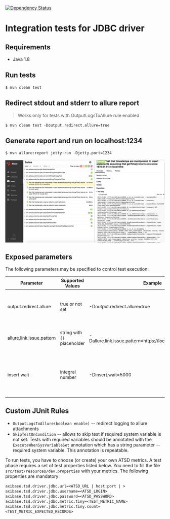 [![Dependency Status](https://www.versioneye.com/user/projects/57b45deaf0b3bb00487de3a7/badge.svg?style=flat)](https://www.versioneye.com/user/projects/57b45deaf0b3bb00487de3a7)
# Integration tests for JDBC driver

## Requirements

* Java 1.8

## Run tests

```
$ mvn clean test
```

## Redirect stdout and stderr to allure report

> Works only for tests with OutputLogsToAllure rule enabled

```
$ mvn clean test -Doutput.redirect.allure=true
```
## Generate report and run on localhost:1234

```
$ mvn allure:report jetty:run -Djetty.port=1234
```

![](images/allure_fullscreen.png)

## Exposed parameters

The following parameters may be specified to control test execution:

Parameter | Supported Values | Example | Description
------------|-------------|------------|-----------
output.redirect.allure | true or not set | -Doutput.redirect.allure=true | Redirect pre-test execution logging to allure attachment
allure.link.issue.pattern | string with `{}` placeholder | -Dallure.link.issue.pattern=https://localhost/redmine/issues/{} | Pattern for generating links to bugtracking system
insert.wait | integral number | -Dinsert.wait=5000 | waiting timeout in ms between insert and subsequent select statement 

## Custom JUnit Rules
* `OutputLogsToAllure(boolean enable)` -- redirect logging to allure attachments
* `SkipTestOnCondition` -- allows to skip test if required system variable is not set. Tests with required variables should be annotated with the `ExecuteWhenSysVariableSet` annotation which has a string parameter -- required system variable. This annotation is repeatable.

To run tests, you have to choose (or create) your own ATSD metrics. A test phase requires a set of test properties listed below. You need to fill the file `src/test/resources/dev.properties` with your metrics. The following properties are mandatory: 

```
axibase.tsd.driver.jdbc.url=<ATSD_URL | host:port | >
axibase.tsd.driver.jdbc.username=<ATSD_LOGIN>
axibase.tsd.driver.jdbc.password=<ATSD_PASSWORD>
axibase.tsd.driver.jdbc.metric.tiny=<TEST_METRIC_NAME>
axibase.tsd.driver.jdbc.metric.tiny.count=<TEST_METRIC_EXPECTED_RECORDS>
```
